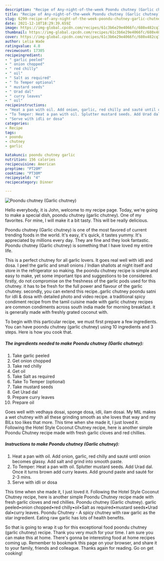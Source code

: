 ```yaml
---
description: "Recipe of Any-night-of-the-week Poondu chutney (Garlic chutney)"
title: "Recipe of Any-night-of-the-week Poondu chutney (Garlic chutney)"
slug: 6299-recipe-of-any-night-of-the-week-poondu-chutney-garlic-chutney
date: 2021-12-18T18:29:39.659Z
image: https://img-global.cpcdn.com/recipes/61c3b6e29e4066fc/680x482cq70/poondu-chutney-garlic-chutney-recipe-main-photo.jpg
thumbnail: https://img-global.cpcdn.com/recipes/61c3b6e29e4066fc/680x482cq70/poondu-chutney-garlic-chutney-recipe-main-photo.jpg
cover: https://img-global.cpcdn.com/recipes/61c3b6e29e4066fc/680x482cq70/poondu-chutney-garlic-chutney-recipe-main-photo.jpg
author: Lelia Wade
ratingvalue: 4.8
reviewcount: 17305
recipeingredient:
- " garlic peeled"
- " onion chopped"
- " red chilly"
- " oil"
- " Salt as required"
- " To Temper optional"
- " mustard seeds"
- " Urad dal"
- " curry leaves"
- " oil"
recipeinstructions:
- "Heat a pan with oil. Add onion, garlic, red chilly and sauté until onion becomes glassy. Add salt and grind into smooth paste."
- "To Temper: Heat a pan with oil. Splutter mustard seeds. Add Urad dal. Once it turns brown add curry leaves. Add ground paste and sauté for 2-3 mins."
- "Serve with idli or dosa"
categories:
- Recipe
tags:
- poondu
- chutney
- garlic

katakunci: poondu chutney garlic 
nutrition: 156 calories
recipecuisine: American
preptime: "PT20M"
cooktime: "PT30M"
recipeyield: "4"
recipecategory: Dinner

---
```



![Poondu chutney (Garlic chutney)](https://img-global.cpcdn.com/recipes/61c3b6e29e4066fc/680x482cq70/poondu-chutney-garlic-chutney-recipe-main-photo.jpg)

Hello everybody, it is John, welcome to my recipe page. Today, we're going to make a special dish, poondu chutney (garlic chutney). One of my favorites. For mine, I will make it a bit tasty. This will be really delicious.

Poondu chutney (Garlic chutney) is one of the most favored of current trending foods in the world. It's easy, it's quick, it tastes yummy. It's appreciated by millions every day. They are fine and they look fantastic. Poondu chutney (Garlic chutney) is something that I have loved my entire life.

This is a perfect chutney for all garlic lovers. It goes real well with idli and dosa. I peel the garlic and small onions / Indian shallots at night itself and store in the refrigerator so making. the poondu chutney recipe is simple and easy to make, yet some important tips and suggestions to be considered. firstly, do not compromise on the freshness of the garlic pods used for this chutney. it has to be fresh for the full power and flavour of the garlic chutney. secondly, you can extend this recipe..garlic chutney poondu satni for idli &amp; dosa with detailed photo and video recipe. a traditional spicy condiment recipe from the tamil cuisine made with garlic chutney recipes are common condiments across south india made for morning breakfast. it is generally made with freshly grated coconut with.


To begin with this particular recipe, we must first prepare a few ingredients. You can have poondu chutney (garlic chutney) using 10 ingredients and 3 steps. Here is how you cook that.

<!--inarticleads1-->

##### The ingredients needed to make Poondu chutney (Garlic chutney):

1. Take  garlic peeled
1. Get  onion chopped
1. Take  red chilly
1. Get  oil
1. Take  Salt as required
1. Take  To Temper (optional)
1. Take  mustard seeds
1. Get  Urad dal
1. Prepare  curry leaves
1. Prepare  oil


Goes well with vedhaya dosai, sponge dosa, idli, ilam dosai. My MIL makes a wet chutney with all these grinding smooth as she loves that way and my BILs too likes that more. This time when she made it, I just loved it. Following the Hotel Style Coconut Chutney recipe, here is another simple Poondu Chutney recipe made with fresh garlic cloves and red chillies. 

<!--inarticleads2-->

##### Instructions to make Poondu chutney (Garlic chutney):

1. Heat a pan with oil. Add onion, garlic, red chilly and sauté until onion becomes glassy. Add salt and grind into smooth paste.
1. To Temper: Heat a pan with oil. Splutter mustard seeds. Add Urad dal. Once it turns brown add curry leaves. Add ground paste and sauté for 2-3 mins.
1. Serve with idli or dosa


This time when she made it, I just loved it. Following the Hotel Style Coconut Chutney recipe, here is another simple Poondu Chutney recipe made with fresh garlic cloves and red chillies. Poondu chutney (Garlic chutney). garlic peeled•onion chopped•red chilly•oil•Salt as required•mustard seeds•Urad dal•curry leaves. Poondu Chutney - A spicy chutney with raw garlic as the star ingredient. Eating raw garlic has lots of health benefits. 

So that is going to wrap it up for this exceptional food poondu chutney (garlic chutney) recipe. Thank you very much for your time. I am sure you can make this at home. There's gonna be interesting food at home recipes coming up. Remember to bookmark this page on your browser, and share it to your family, friends and colleague. Thanks again for reading. Go on get cooking!
